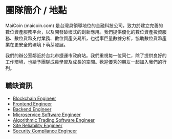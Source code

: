 # 團隊簡介 / 地點

MaiCoin (maicoin.com) 是台灣具領導地位的金融科技公司，致力於建立完善的數位資產服務平台，以及開發破壞式的創新應用。我們提供優化的數位資產投資服務、數位貨幣支付業務、數位資產交易所，也從事巨量數據分析，協助數位貨幣產業在更安全的環境下萌芽發展。

我們的辦公室鄰近於台北市捷運市政府站。我們重視每一位同仁，除了提供良好的工作環境，也給予團隊成員學習及成長的空間。歡迎優秀的朋友一起加入我們的行列。

## 職缺資訊
* [Blockchain Engineer](blockchain-engineer.md)
* [Frontend Engineer](frontend-engineer.md)
* [Backend Engineer](backend-engineer.md)
* [Microservice Software Engineer](micro-service-engineer.md)
* [Algorithmic Trading Software Engineer](trading-engineer.md)
* [Site Reliability Engineer](site-reliability-engineer.md)
* [Security Compliance Engineer](compliance-engineer.md)
